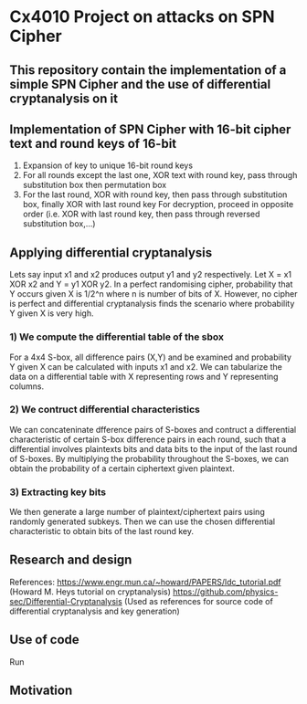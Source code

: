 # Cx4010 Project on attacks on SPN Cipher
## This repository contain the implementation of a simple SPN Cipher and the use of differential cryptanalysis on it
## Implementation of SPN Cipher with 16-bit cipher text and round keys of 16-bit
1) Expansion of key to unique 16-bit round keys
2) For all rounds except the last one, XOR text with round key, pass through substitution box then permutation box
3) For the last round, XOR with round key, then pass through substitution box, finally XOR with last round key
For decryption, proceed in opposite order (i.e. XOR with last round key, then pass through reversed substitution box,...)
## Applying differential cryptanalysis
Lets say input x1 and x2 produces output y1 and y2 respectively.
Let X = x1 XOR x2 and Y = y1 XOR y2.
In a perfect randomising cipher, probability that Y occurs given X is 1/2^n where n is number of bits of X.
However, no cipher is perfect and differential cryptanalysis finds the scenario where probability Y given X is very high.
### 1) We compute the differential table of the sbox
For a 4x4 S-box, all difference pairs (X,Y) and be examined and probability Y given X can be calculated with inputs x1 and x2.
We can tabularize the data on a differential table with X representing rows and Y representing columns.
### 2) We contruct differential characteristics
We can concateninate dfference pairs of S-boxes and contruct a differential characteristic of certain S-box difference pairs in each round,
such that a differential involves plaintexts bits and data bits to the input of the last round of S-boxes.
By multiplying the probability throughout the S-boxes, we can obtain the probability of a certain ciphertext given plaintext.
### 3) Extracting key bits
We then generate a large number of plaintext/ciphertext pairs using randomly generated subkeys.
Then we can use the chosen differential characteristic to obtain bits of the last round key.

## Research and design
References: https://www.engr.mun.ca/~howard/PAPERS/ldc_tutorial.pdf (Howard M. Heys tutorial on cryptanalysis)
            https://github.com/physics-sec/Differential-Cryptanalysis (Used as references for source code of differential cryptanalysis and key generation)
            
## Use of code
Run 
## Motivation
